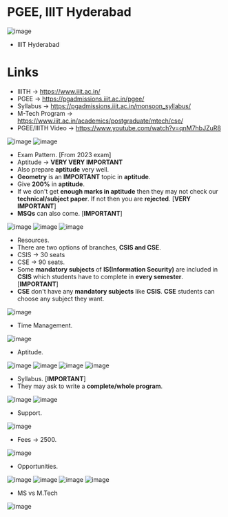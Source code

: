 # PGEE, IIIT Hyderabad

![image](https://github.com/arghanath007/Data-Structure-and-Algorithms/assets/54589605/18e5e7ad-50f5-4755-a62b-3e3f8de7b1ba)

* IIIT Hyderabad

# Links 

* IIITH -> https://www.iiit.ac.in/
* PGEE -> https://pgadmissions.iiit.ac.in/pgee/
* Syllabus -> https://pgadmissions.iiit.ac.in/monsoon_syllabus/
* M-Tech Program -> https://www.iiit.ac.in/academics/postgraduate/mtech/cse/
* PGEE/IIITH Video -> https://www.youtube.com/watch?v=qnM7hbJZuR8

![image](https://github.com/arghanath007/Data-Structure-and-Algorithms/assets/54589605/83eaf116-18c7-46dc-bf1b-b8d720119487)
![image](https://github.com/arghanath007/Data-Structure-and-Algorithms/assets/54589605/8d3e7c65-b5d6-4313-b9c6-be654de81e80)

* Exam Pattern. [From 2023 exam]
* Aptitude -> **VERY VERY IMPORTANT**
* Also prepare **aptitude** very well.
* **Geometry** is an **IMPORTANT** topic in **aptitude**.
* Give **200%** in **aptitude**.
* If we don't get **enough marks in aptitude** then they may not check our **technical/subject paper**. If not then you are **rejected**. [**VERY IMPORTANT**]
* **MSQs** can also come. [**IMPORTANT**]

![image](https://github.com/arghanath007/Data-Structure-and-Algorithms/assets/54589605/0dff23a0-0951-401f-b5f3-f799051e89b2)
![image](https://github.com/arghanath007/Data-Structure-and-Algorithms/assets/54589605/015b923c-51d8-462e-bdc7-890a0bca4ab9)
![image](https://github.com/arghanath007/Data-Structure-and-Algorithms/assets/54589605/a89c9978-e210-4a9e-8e64-1aa907ae66ed)

* Resources.
* There are two options of branches, **CSIS and CSE**.
* CSIS -> 30 seats
* CSE -> 90 seats.
* Some **mandatory subjects** of **IS(Information Security)** are included in **CSIS** which students have to complete in **every semester**. [**IMPORTANT**]
* **CSE** don't have any **mandatory subjects** like **CSIS**. **CSE** students can choose any subject they want.

![image](https://github.com/arghanath007/Data-Structure-and-Algorithms/assets/54589605/eee909ed-1f3a-4bfc-be75-fcdaa5f3c515)

* Time Management.

![image](https://github.com/arghanath007/Data-Structure-and-Algorithms/assets/54589605/0b60c406-ed28-4c12-ab4f-d7caf04c429c)

* Aptitude.

![image](https://github.com/arghanath007/Data-Structure-and-Algorithms/assets/54589605/14d7147a-af83-46d0-9ca3-7e2492ecc539)
![image](https://github.com/arghanath007/Data-Structure-and-Algorithms/assets/54589605/d78c7ea5-618d-44c8-adc6-5933f5226d5d)
![image](https://github.com/arghanath007/Data-Structure-and-Algorithms/assets/54589605/f017ddd6-f740-494a-9351-e65abd13d7a8)
![image](https://github.com/arghanath007/Data-Structure-and-Algorithms/assets/54589605/9776b833-6fd4-4db7-a8df-f7cfcbff0364)

* Syllabus. [**IMPORTANT**]
* They may ask to write a **complete/whole program**.

![image](https://github.com/arghanath007/Data-Structure-and-Algorithms/assets/54589605/d070b894-5bf5-47fc-9540-10d55ba1fb46)
![image](https://github.com/arghanath007/Data-Structure-and-Algorithms/assets/54589605/df60eb8e-1cb9-42a1-98e1-6a4fc6d0d2ae)

* Support.

![image](https://github.com/arghanath007/Data-Structure-and-Algorithms/assets/54589605/3a23434d-fb20-485f-803a-baaefcd45b9d)

* Fees -> 2500.

![image](https://github.com/arghanath007/Data-Structure-and-Algorithms/assets/54589605/77a4fe58-3280-4fb5-b670-d3fbffc688ca)

* Opportunities.

![image](https://github.com/arghanath007/Data-Structure-and-Algorithms/assets/54589605/dd6adb19-14c8-4c43-b54c-3895e8769747)
![image](https://github.com/arghanath007/Data-Structure-and-Algorithms/assets/54589605/e3457785-effc-46df-a8a6-bdf754fbbb09)
![image](https://github.com/arghanath007/Data-Structure-and-Algorithms/assets/54589605/a2c6c104-e56e-46a6-9606-6b53f4eecf92)
![image](https://github.com/arghanath007/Data-Structure-and-Algorithms/assets/54589605/61077c2d-affc-49d0-ae49-d8b90e147d70)

* MS vs M.Tech

![image](https://github.com/arghanath007/Data-Structure-and-Algorithms/assets/54589605/9fa3bea1-8293-4332-ae66-3c049f07fba2)





































